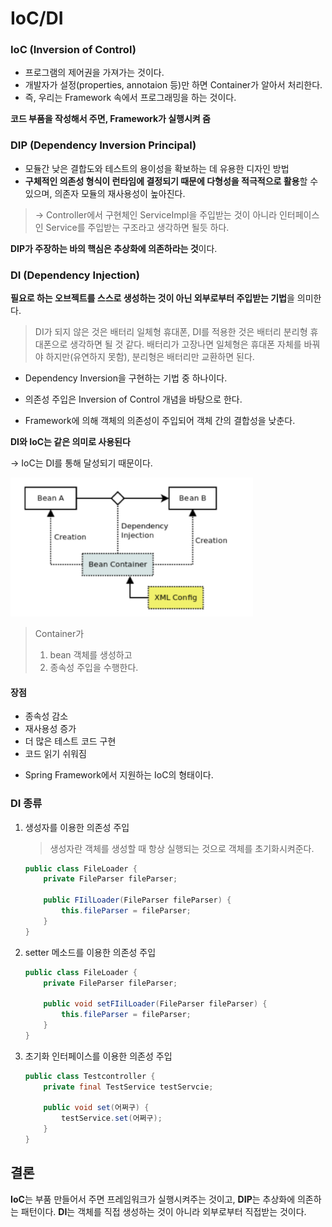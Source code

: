 # IoC/DI



### IoC (Inversion of Control)

- 프로그램의 제어권을 가져가는 것이다.
- 개발자가 설정(properties, annotaion 등)만 하면 Container가 알아서 처리한다.
- 즉, 우리는 Framework 속에서 프로그래밍을 하는 것이다.

**코드 부품을 작성해서 주면, Framework가 실행시켜 줌**



### DIP (Dependency Inversion Principal)

- 모듈간 낮은 결합도와 테스트의 용이성을 확보하는 데 유용한 디자인 방법
- **구체적인 의존성 형식이 런타임에 결정되기 때문에 다형성을 적극적으로 활용**할 수 있으며, 의존자 모듈의 재사용성이 높아진다.

> → Controller에서 구현체인 ServiceImpl을 주입받는 것이 아니라 인터페이스인 Service를 주입받는 구조라고 생각하면 될듯 하다.

**DIP가 주장하는 바의 핵심은 추상화에 의존하라는 것**이다.



### DI (Dependency Injection)

**필요로 하는 오브젝트를 스스로 생성하는 것이 아닌 외부로부터 주입받는 기법**을 의미한다.
> DI가 되지 않은 것은 배터리 일체형 휴대폰, DI를 적용한 것은 배터리 분리형 휴대폰으로 생각하면 될 것 같다. 배터리가 고장나면 일체형은 휴대폰 자체를 바꿔야 하지만(유연하지 못함), 분리형은 배터리만 교환하면 된다.

+ Dependency Inversion을 구현하는 기법 중 하나이다.
+ 의존성 주입은 Inversion of Control 개념을 바탕으로 한다. 

+ Framework에 의해 객체의 의존성이 주입되어 객체 간의 결합성을 낮춘다.



**DI와 IoC는 같은 의미로 사용된다**

→ IoC는 DI를 통해 달성되기 때문이다.



![image info](di.png) 

> Container가
>
> 1. bean 객체를 생성하고
> 2. 종속성 주입을 수행한다.



#### 장점

- 종속성 감소
- 재사용성 증가
- 더 많은 테스트 코드 구현
- 코드 읽기 쉬워짐



+ Spring Framework에서 지원하는 IoC의 형태이다.



### DI 종류

1. 생성자를 이용한 의존성 주입

   > 생성자란 객체를 생성할 때 항상 실행되는 것으로 객체를 초기화시켜준다.

   ```java
   public class FileLoader {
       private FileParser fileParser;
   
       public FIilLoader(FileParser fileParser) {
           this.fileParser = fileParser;
       }
   }
   ```

   

2. setter 메소드를 이용한 의존성 주입

   ```java
   public class FileLoader {
       private FileParser fileParser;
   
       public void setFIilLoader(FileParser fileParser) {
           this.fileParser = fileParser;
       }
   }
   ```

   

3. 초기화 인터페이스를 이용한 의존성 주입

   ```java
   public class Testcontroller {
       private final TestService testServcie;
       
       public void set(어쩌구) {
           testService.set(어쩌구);
       }
   }
   ```





## 결론

**IoC**는 부품 만들어서 주면 프레임워크가 실행시켜주는 것이고, **DIP**는 추상화에 의존하는 패턴이다. **DI**는 객체를 직접 생성하는 것이 아니라 외부로부터 직접받는 것이다.
